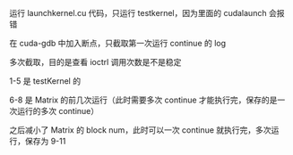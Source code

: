 运行 launchkernel.cu 代码，只运行 testkernel，因为里面的 cudalaunch 会报错

在 cuda-gdb 中加入断点，只截取第一次运行 continue 的 log

多次截取，目的是查看 ioctrl 调用次数是不是稳定

1-5 是 testKernel 的

6-8 是 Matrix 的前几次运行（此时需要多次 continue 才能执行完，保存的是一次运行的多次 continue）

之后减小了 Matrix 的 block num，此时可以一次 continue 就执行完，多次运行，保存为 9-11